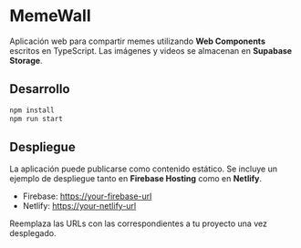 # MemeWall

Aplicación web para compartir memes utilizando **Web Components** escritos en TypeScript. Las imágenes y videos se almacenan en **Supabase Storage**.

## Desarrollo

```bash
npm install
npm run start
```

## Despliegue

La aplicación puede publicarse como contenido estático. Se incluye un ejemplo de despliegue tanto en **Firebase Hosting** como en **Netlify**.

- Firebase: <https://your-firebase-url>
- Netlify: <https://your-netlify-url>

Reemplaza las URLs con las correspondientes a tu proyecto una vez desplegado.
